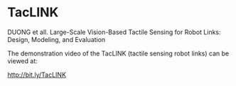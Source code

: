 # TacLINK
DUONG et all. Large-Scale Vision-Based Tactile Sensing for Robot Links: Design, Modeling, and Evaluation

The demonstration video of the TacLINK (tactile sensing robot links) can be viewed at:

http://bit.ly/TacLINK
